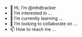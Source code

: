 - 👋 Hi, I’m @mhdtracker
- 👀 I’m interested in ...
- 🌱 I’m currently learning ...
- 💞️ I’m looking to collaborate on ...
- 📫 How to reach me ...

<!---
mhdtracker/mhdtracker is a ✨ special ✨ repository because its `README.md` (this file) appears on your GitHub profile.
You can click the Preview link to take a look at your changes.
--->
